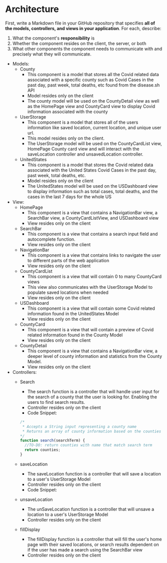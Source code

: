 # Architecture

First, write a Markdown file in your GitHub repository that specifies **all of the models, controllers, and views in your application**. For each, describe:

1. What the component&#39;s **responsibility** is
2. Whether the component resides on the client, the server, or both
3. What other components the component needs to communicate with and precisely what they will communicate.

- Models:
  - County
    - This component is a model that stores all the Covid related data associated with a specific county such as Covid Cases in the past day, past week, total deaths, etc found from the disease.sh API
    - Model resides only on the client
    - The county model will be used on the CountyDetail view as well as the HomePage view and CountyCard view to display Covid information associated with the county
  - UserStorage
    - This component is a model that stores all of the users information like saved location, current location, and unique user url.
    - This model resides only on the client.
    - The UserStorage model will be used on the CountyCardList view, HomePage County card view and will interact with the saveLocation controller and unsavedLocation controller.
  - UnitedStates
    - This component is a model that stores the Covid related data associated with the United States Covid Cases in the past day, past week, total deaths, etc.
    - Model resides only on the client
    - The UnitedStates model will be used on the USDashboard view to display information such as total cases, total deaths, and the cases in the last 7 days for the whole US
- View:
  - HomePage
    - This component is a view that contains a NavigationBar view, a SearchBar view, a CountyCardListView, and USDashboard view
    - View resides only on the client
  - SearchBar
    - This component is a view that contains a search input field and autocomplete function.
    - View resides only on the client
  - NavigationBar
    - This component is a view that contains links to navigate the user to different parts of the web application
    - View resides only on the client
  - CountyCardList
    - This component is a view that will contain 0 to many CountyCard views
    - This view also communicates with the UserStorage Model to populate saved locations when needed
    - View resides only on the client
  - USDashboard
    - This component is a view that will contain some Covid related information found in the UnitedStates Model
    - View resides only on the client
  - CountyCard
    - This component is a view that will contain a preview of Covid related information found in the County Model
    - View resides only on the client
  - CountyDetail
    - This component is a view that contains a NavigationBar view, a deeper level of county information and statistics from the County Model.
    - View resides only on the client
- Controllers:
  - Search
    - The search function is a controller that will handle user input for the search of a county that the user is looking for. Enabling the users to find search results.
    - Controller resides only on the client
    - Code Snippet:

    ```js
    /*
     * Accepts a String input representing a county name
     * Returns an array of county information based on the counties that match the search term
    */
    function search(searchTerm) {
      //TO-DO: return counties with name that match search term
      return counties;
    }
    ```

  - saveLocation
    - The saveLocation function is a controller that will save a location to a user&#39;s UserStorage Model
    - Controller resides only on the client
    - Code Snippet:
  - unsaveLocation
    - The unSaveLocation function is a controller that will unsave a location to a user&#39;s UserStorage Model
    - Controller resides only on the client
  - fillDisplay
    - The fillDisplay function is a controller that will fill the user&#39;s home page with their saved locations, or search results dependent on if the user has made a search using the SearchBar view
    - Controller resides only on the client
